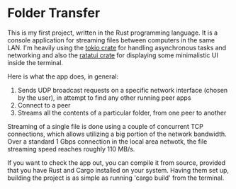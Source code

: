 # Folder Transfer

This is my first project, written in the Rust programming language.
It is a console application for streaming files between computers in the same LAN.
I'm heavily using the [tokio crate](https://crates.io/crates/tokio) for handling asynchronous tasks and networking and also the [ratatui crate](https://crates.io/crates/ratatui) for displaying some minimalistic UI inside the terminal.

Here is what the app does, in general:
   1) Sends UDP broadcast requests on a specific network interface (chosen by the user), in attempt to find any other running peer apps
   2) Connect to a peer
   3) Streams all the contents of a particular folder, from one peer to another

Streaming of a single file is done using a couple of concurrent TCP connections, which allows utilizing a big portion of the network bandwidth.
Over a standard 1 Gbps connection in the local area netwotk, the file streaming speed reaches roughly 110 MB/s.

If you want to check the app out, you can compile it from source, provided that you have Rust and Cargo installed on your system.
Having them set up, building the project is as simple as running 'cargo build' from the terminal.
